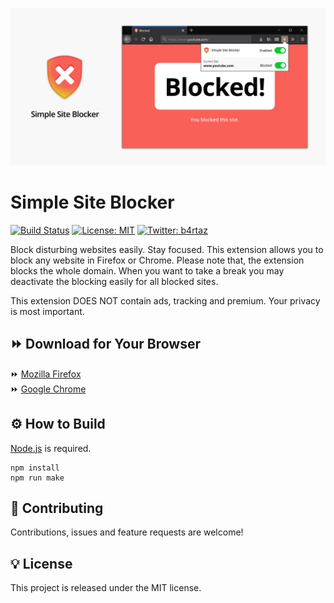 ![Simple Site Blocker](simple-site-blocker.png)

# Simple Site Blocker

[![Build Status](https://travis-ci.org/b4rtaz/simple-site-blocker.svg?branch=master)](https://travis-ci.org/b4rtaz/simple-site-blocker) [![License: MIT](https://img.shields.io/github/license/mashape/apistatus.svg)](/LICENSE) [![Twitter: b4rtaz](https://img.shields.io/twitter/follow/b4rtaz.svg?style=social)](https://twitter.com/b4rtaz)

Block disturbing websites easily. Stay focused. This extension allows you to block any website in Firefox or Chrome. Please note that, the extension blocks the whole domain. When you want to take a break you may deactivate the blocking easily for all blocked sites.

This extension DOES NOT contain ads, tracking and premium. Your privacy is most important.

## ⏩ Download for Your Browser

⏩ [Mozilla Firefox](https://addons.mozilla.org/pl/firefox/addon/simplesiteblocker/)<br />
⏩ [Google Chrome](https://chrome.google.com/webstore/detail/simple-site-blocker/akhfampbeegijbknnencolmclbnaceab)

## ⚙️ How to Build

[Node.js](https://nodejs.org/en/) is required.

```
npm install
npm run make
```

## 🤝 Contributing

Contributions, issues and feature requests are welcome!

## 💡 License

This project is released under the MIT license.
